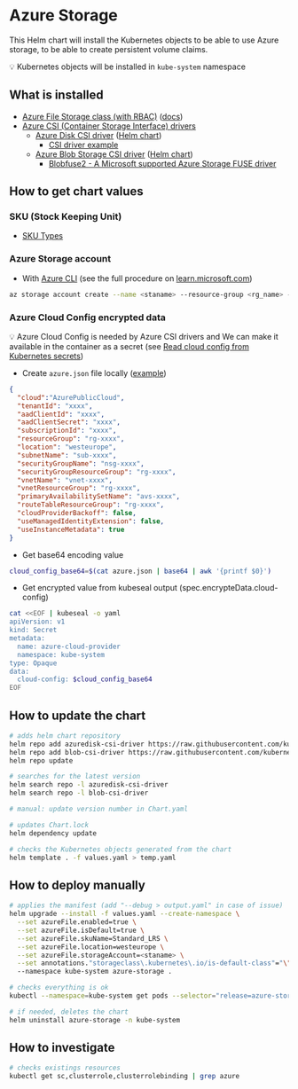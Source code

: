 # Azure Storage

This Helm chart will install the Kubernetes objects to be able to use Azure storage, to be able to create persistent volume claims.

💡 Kubernetes objects will be installed in `kube-system` namespace

## What is installed

* [Azure File Storage class (with RBAC)](https://github.com/kubernetes-sigs/azurefile-csi-driver/tree/master) ([docs](https://kubernetes.io/docs/concepts/storage/storage-classes/#azure-file))
* [Azure CSI (Container Storage Interface) drivers](https://learn.microsoft.com/en-us/azure/aks/csi-storage-drivers)
  * [Azure Disk CSI driver](https://github.com/kubernetes-sigs/azuredisk-csi-driver) ([Helm chart](https://github.com/kubernetes-sigs/azuredisk-csi-driver/tree/master/charts))
    * [CSI driver example](https://github.com/kubernetes-sigs/azuredisk-csi-driver/blob/master/deploy/example/e2e_usage.md)
  * [Azure Blob Storage CSI driver](https://github.com/kubernetes-sigs/blob-csi-driver) ([Helm chart](https://github.com/kubernetes-sigs/blob-csi-driver/tree/master/charts))
    * [Blobfuse2 - A Microsoft supported Azure Storage FUSE driver](https://github.com/Azure/azure-storage-fuse)

## How to get chart values

### SKU (Stock Keeping Unit)

* [SKU Types](https://learn.microsoft.com/en-us/rest/api/storagerp/srp_sku_types)

### Azure Storage account

* With [Azure CLI](https://learn.microsoft.com/en-us/cli/azure/) (see the full procedure on [learn.microsoft.com](https://learn.microsoft.com/en-us/azure/storage/common/storage-account-create?tabs=azure-cli))

```bash
az storage account create --name <staname> --resource-group <rg_name> --location westeurope --sku Standard_LRS --kind StorageV2
```

### Azure Cloud Config encrypted data

💡 Azure Cloud Config is needed by Azure CSI drivers and We can make it available in the container as a secret (see [Read cloud config from Kubernetes secrets](https://github.com/kubernetes-sigs/azuredisk-csi-driver/blob/master/docs/read-from-secret.md))

* Create `azure.json` file locally ([example](https://github.com/kubernetes-sigs/azuredisk-csi-driver/blob/master/deploy/example/azure.json))

```json
{
  "cloud":"AzurePublicCloud",
  "tenantId": "xxxx",
  "aadClientId": "xxxx",
  "aadClientSecret": "xxxx",
  "subscriptionId": "xxxx",
  "resourceGroup": "rg-xxxx",
  "location": "westeurope",
  "subnetName": "sub-xxxx",
  "securityGroupName": "nsg-xxxx",
  "securityGroupResourceGroup": "rg-xxxx",
  "vnetName": "vnet-xxxx",
  "vnetResourceGroup": "rg-xxxx",
  "primaryAvailabilitySetName": "avs-xxxx",
  "routeTableResourceGroup": "rg-xxxx",
  "cloudProviderBackoff": false,
  "useManagedIdentityExtension": false,
  "useInstanceMetadata": true
}
```

* Get base64 encoding value

```bash
cloud_config_base64=$(cat azure.json | base64 | awk '{printf $0}')
```

* Get encrypted value from kubeseal output (spec.encrypteData.cloud-config)

```bash
cat <<EOF | kubeseal -o yaml
apiVersion: v1
kind: Secret
metadata:
  name: azure-cloud-provider
  namespace: kube-system
type: Opaque
data:
  cloud-config: $cloud_config_base64
EOF
```

## How to update the chart

```bash
# adds helm chart repository
helm repo add azuredisk-csi-driver https://raw.githubusercontent.com/kubernetes-sigs/azuredisk-csi-driver/master/charts
helm repo add blob-csi-driver https://raw.githubusercontent.com/kubernetes-sigs/blob-csi-driver/master/charts
helm repo update

# searches for the latest version
helm search repo -l azuredisk-csi-driver
helm search repo -l blob-csi-driver

# manual: update version number in Chart.yaml

# updates Chart.lock
helm dependency update

# checks the Kubernetes objects generated from the chart
helm template . -f values.yaml > temp.yaml
```

## How to deploy manually

```bash
# applies the manifest (add "--debug > output.yaml" in case of issue)
helm upgrade --install -f values.yaml --create-namespace \
  --set azureFile.enabled=true \
  --set azureFile.isDefault=true \
  --set azureFile.skuName=Standard_LRS \
  --set azureFile.location=westeurope \
  --set azureFile.storageAccount=<staname> \
  --set annotations."storageclass\.kubernetes\.io/is-default-class"="\"true\""
  --namespace kube-system azure-storage .

# checks everything is ok
kubectl --namespace=kube-system get pods --selector="release=azure-storage" --watch

# if needed, deletes the chart
helm uninstall azure-storage -n kube-system
```

## How to investigate

```bash
# checks existings resources
kubectl get sc,clusterrole,clusterrolebinding | grep azure
```
